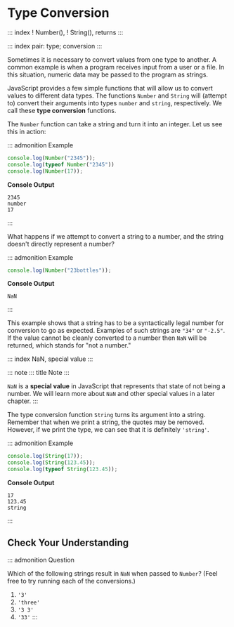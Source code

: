# Type Conversion

::: index
! Number(), ! String(), returns
:::

::: index
pair: type; conversion
:::

Sometimes it is necessary to convert values from one type to another. A
common example is when a program receives input from a user or a file.
In this situation, numeric data may be passed to the program as strings.

JavaScript provides a few simple functions that will allow us to convert
values to different data types. The functions `Number` and `String` will
(attempt to) convert their arguments into types `number` and `string`,
respectively. We call these **type conversion** functions.

The `Number` function can take a string and turn it into an integer. Let
us see this in action:

::: admonition
Example

``` {.js linenos=""}
console.log(Number("2345"));
console.log(typeof Number("2345"))
console.log(Number(17));
```

**Console Output**

    2345
    number
    17
:::

What happens if we attempt to convert a string to a number, and the
string doesn\'t directly represent a number?

::: admonition
Example

``` js
console.log(Number("23bottles"));
```

**Console Output**

    NaN
:::

This example shows that a string has to be a syntactically legal number
for conversion to go as expected. Examples of such strings are `"34"` or
`"-2.5"`. If the value cannot be cleanly converted to a number then
`NaN` will be returned, which stands for \"not a number.\"

::: index
NaN, special value
:::

::: note
::: title
Note
:::

`NaN` is a **special value** in JavaScript that represents that state of
not being a number. We will learn more about `NaN` and other special
values in a later chapter.
:::

The type conversion function `String` turns its argument into a string.
Remember that when we print a string, the quotes may be removed.
However, if we print the type, we can see that it is definitely
`'string'`.

::: admonition
Example

``` {.js linenos=""}
console.log(String(17));
console.log(String(123.45));
console.log(typeof String(123.45));
```

**Console Output**

    17
    123.45
    string
:::

## Check Your Understanding

::: admonition
Question

Which of the following strings result in `NaN` when passed to `Number`?
(Feel free to try running each of the conversions.)

1.  `'3'`
2.  `'three'`
3.  `'3 3'`
4.  `'33'`
:::
